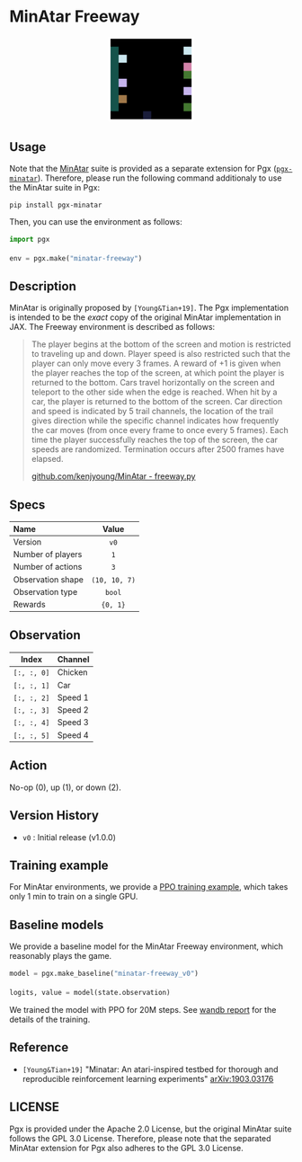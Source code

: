 # MinAtar Freeway

<p align="center">
<img src="https://raw.githubusercontent.com/sotetsuk/pgx/main/docs/assets/minatar-freeway.gif" width="30%">
</p>


## Usage

Note that the [MinAtar](https://github.com/kenjyoung/MinAtar) suite is provided as a separate extension for Pgx ([`pgx-minatar`](https://github.com/sotetsuk/pgx-minatar)). Therefore, please run the following command additionaly to use the MinAtar suite in Pgx:

```
pip install pgx-minatar
```

Then, you can use the environment as follows:

```py
import pgx

env = pgx.make("minatar-freeway")
```

## Description

MinAtar is originally proposed by `[Young&Tian+19]`. 
The Pgx implementation is intended to be the *exact* copy of the original MinAtar implementation in JAX. The Freeway environment is described as follows:

> The player begins at the bottom of the screen and motion is restricted to traveling up and down. Player speed is
also restricted such that the player can only move every 3 frames. A reward of +1 is given when the player reaches
the top of the screen, at which point the player is returned to the bottom. Cars travel horizontally on the screen
and teleport to the other side when the edge is reached. When hit by a car, the player is returned to the bottom of
the screen. Car direction and speed is indicated by 5 trail channels, the location of the trail gives direction
while the specific channel indicates how frequently the car moves (from once every frame to once every 5 frames).
Each time the player successfully reaches the top of the screen, the car speeds are randomized. Termination occurs
after 2500 frames have elapsed.
> 
> [github.com/kenjyoung/MinAtar - freeway.py](https://github.com/kenjyoung/MinAtar/blob/master/minatar/environments/freeway.py)

## Specs

| Name | Value |
|:---|:----:|
| Version | `v0` |
| Number of players | `1` |
| Number of actions | `3` |
| Observation shape | `(10, 10, 7)` |
| Observation type | `bool` |
| Rewards | `{0, 1}` |

## Observation

| Index | Channel |
|:---:|:----|
| `[:, :, 0]` | Chicken |
| `[:, :, 1]` | Car |
| `[:, :, 2]` | Speed 1 |
| `[:, :, 3]` | Speed 2 |
| `[:, :, 4]` | Speed 3 |
| `[:, :, 5]` | Speed 4 |

## Action
No-op (0), up (1), or down (2).

## Version History

- `v0` : Initial release (v1.0.0)

## Training example

For MinAtar environments, we provide a [PPO training example](https://github.com/sotetsuk/pgx/tree/main/examples/minatar-ppo), which takes only 1 min to train on a single GPU.


## Baseline models

We provide a baseline model for the MinAtar Freeway environment, which reasonably plays the game.

```py
model = pgx.make_baseline("minatar-freeway_v0")

logits, value = model(state.observation)
```

We trained the model with PPO for 20M steps. 
See [wandb report](https://api.wandb.ai/links/sotetsuk/k5cfwe17) for the details of the training.

## Reference

- `[Young&Tian+19]` "Minatar: An atari-inspired testbed for thorough and reproducible reinforcement learning experiments" [arXiv:1903.03176](https://arxiv.org/abs/1903.03176)

## LICENSE

Pgx is provided under the Apache 2.0 License, but the original MinAtar suite follows the GPL 3.0 License. Therefore, please note that the separated MinAtar extension for Pgx also adheres to the GPL 3.0 License.